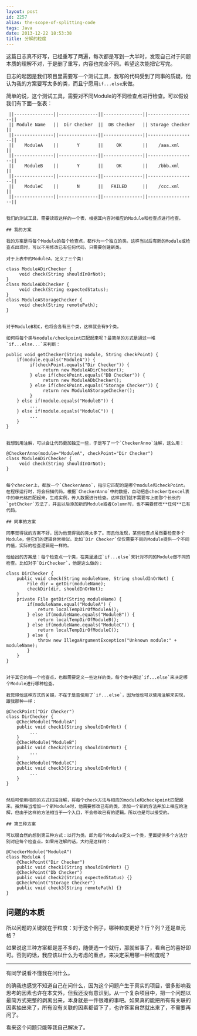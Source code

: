 ```yaml
---
layout: post
id: 2257
alias: the-scope-of-splitting-code
tags: Java
date: 2013-12-22 18:53:38
title: 分解的粒度
---
```


这篇日志真不好写，已经重写了两遍，每次都是写到一大半时，发现自己对于问题本质的理解不对，于是删了重写，内容也完全不同。希望这次能把它写完。

日志的起因是我们项目里需要写一个测试工具，我写的代码受到了同事的质疑，他认为我的方案要写太多的类，而且宁愿用`if...else`来做。

简单的说，这个测试工具，需要对不同Module的不同检查点进行检查。可以假设我们有下面一张表：

     ||---------------||---------------||---------------||------------------||
     || Module Name   ||  Dir Checker  ||  DB Checker   || Storage Checker  ||
     ||---------------||---------------||---------------||------------------||
     ||    ModuleA    ||       Y       ||     OK        ||    /aaa.xml      ||
     ||---------------||---------------||---------------||------------------||
     ||    ModuleB    ||       Y       ||     OK        ||    /bbb.xml      ||
     ||---------------||---------------||---------------||------------------||
     ||    ModuleC    ||       N       ||   FAILED      ||    /ccc.xml      ||
     ||---------------||---------------||---------------||------------------||
    

    我们的测试工具，需要读取这样的一个表，根据其内容对相应的Module和检查点进行检查。

    ## 我的方案

    我的方案是将每个Module的每个检查点，都作为一个独立的类。这样当以后有新的Module或检查点出现时，可以不用修改已有任何代码，只需要创建新类。

    对于上表中的ModuleA，定义了三个类:

    class ModuleADirChecker {
         void check(String shouldInOrNot);
    }
    class ModuleADbChecker {
         void check(String expectedStatus);
    }
    class ModuleAStorageChecker {
         void check(String remotePath);
    }
    

    对于ModuleB和C，也将会各有三个类，这样就会有9个类。

    如何将每个类与module/checkpoint匹配起来呢？最简单的方式是通过一堆`if...else...`来判断：

    public void getChecker(String module, String checkPoint) {
        if(module.equals("ModuleA")) {
             if(checkPoint.equals("Dir Checker")) {
                  return new ModuleADirChecker();
             } else if(checkPoint.equals("DB Checker")) {
                  return new ModuleADbChecker();
             } else if(checkPoint.equals("Storage Checker")) {
                  return new ModuleAStorageChecker();
             }
        } else if(module.equals("ModuleB")) {
             ...
        } else if(module.equals("ModuleC")) {
             ...
        }
    }
    

    我想到用注解，可以会让代码更加独立一些，于是写了一个`CheckerAnno`注解，这么用：

    @CheckerAnno(module="ModuleA", checkPoint="Dir Checker")
    class ModuleADirChecker {
         void check(String shouldInOrNot);
    }
    

    每个checker上，都放一个`CheckerAnno`，指示它匹配的是哪个module和checkPoint。在程序运行时，将会扫描代码，根据`CheckerAnno`中的数据，自动把各checker与excel表中的单元格匹配起来，生成实例，传入数据进行检查。这样我们就不需要写上面那个长长的`getChcker`方法了，并且以后添加新的Module或者Column时，也不需要修改**任何**已有代码。

    ## 同事的方案

    同事觉得我的方案不好，因为他觉得我的类太多了。而且他发现，某些检查点虽然要检查多个Module，但它们的逻辑非常相似。比如`Dir Checker`仅仅需要不同的Module提供一个不同的值，实际的检查逻辑是一样的。

    他给出的方案是：每个检查点一个类，在类里通过`if...else`来针对不同的Module做不同的检查。比如对于`DirChecker`，他是这么做的：

    class DirChecker {
        public void check(String moduleName, String shouldInOrNot) {
            File dir = getDir(moduleName);
            checkDir(dir, shouldInOrNot);
        }
        private File getDir(String moduleName) {
            if(moduleName.equal("ModuleA") {
                return localTempDirOfModuleA();
            } else if(moduleName.equals("ModuleB")) {
                return localTempDirOfModuleB();
            } else if(moduleName.equals("ModuleC")) {
                return localTempDirOfModuleC();
            } else {
                throw new IllegaArgumentException("Unknown module:" + moduleName);
            }
        }
    }
    

    对于其它的每一个检查点，也都需要定义一些这样的类，每个类中通过`if...else`来决定哪个Module进行哪种检查。

    我觉得他这种方式的关键，不在于是否使用了`if...else`，因为他也可以使用注解来实现，跟我那种一样：

    @CheckPoint("Dir Checker")
    class DirChecker {
        @CheckModule("ModuleA")
        public void check1(String shouldInOrNot) {
             ...
        }
        @CheckModule("ModuleB")
        public void check2(String shouldInOrNot) {
             ...
        }
        @CheckModule("ModuleC")
        public void check3(String shouldInOrNot) {
             ...
        }
    }
    

    然后可使用相同的方式扫描注解，将每个check方法与相应的module和checkpoint匹配起来。虽然每当增加一个新Module时，他需要修改已有的类，添加一个新的方法并加上相应的注解，但由于这样的方法相当于一个入口，不会修改已有的逻辑，所以也是可以接受的。

    ## 第三种方案

    可以很自然的想到第三种方式：以行为类。即为每个Module定义一个类，里面提供多个方法分别对应每个检查点。如果用注解的话，大约是这样的：

    @CheckerModule("ModuleA")
    class ModuleA {
        @CheckPoint("Dir Checker")
        public void check1(String shouldInOrNot) {}
        @CheckPoint("Db Checker")
        public void check2(String expectedStatus) {}
        @CheckPoint("Storage Checker")
        public void check3(String remotePath) {}
    }

## 问题的本质

所以问题的关键就在于粒度：对于这个例子，哪种粒度更好？行？列？还是单元格？

如果说这三种方案都是差不多的，随便选一个就行，那就省事了，看自己的喜好即可。否则的话，我应该以什么为考虑的重点，来决定采用哪一种粒度呢？

* * *

有同学说看不懂我在问什么。

的确我也感觉不知道自己在问什么，因为这个问题产生于真实的项目，很多影响我思考的因素也许在本文外，但我还没有意识到。从一个复杂项目中，把一个问题以最简方式完整的剥离出来，本身就是一件很难的事吧。如果真的能把所有有关联的因素抽出来了，所有没有关联的因素都留下了，也许答案自然就出来了，不需要再问了。

看来这个问题只能等我自己解决了。
